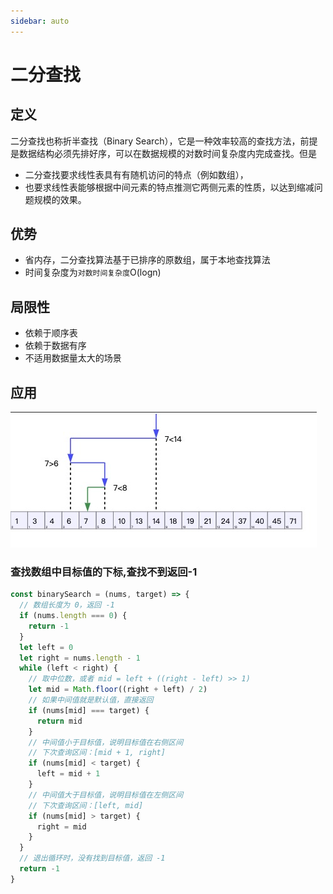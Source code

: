 ```yaml
---
sidebar: auto
---
```


# 二分查找

## 定义

二分查找也称折半查找（Binary Search），它是一种效率较高的查找方法，前提是数据结构必须先排好序，可以在数据规模的对数时间复杂度内完成查找。但是

- 二分查找要求线性表具有有随机访问的特点（例如数组），
- 也要求线性表能够根据中间元素的特点推测它两侧元素的性质，以达到缩减问题规模的效果。

## 优势

- 省内存，二分查找算法基于已排序的原数组，属于本地查找算法
- 时间复杂度为`对数时间复杂度`O(logn)

## 局限性

- 依赖于顺序表
- 依赖于数据有序
- 不适用数据量太大的场景

## 应用

![binary-search](./images/binary-search.jpg)

### 查找数组中目标值的下标,查找不到返回-1

```js
const binarySearch = (nums, target) => {
  // 数组长度为 0，返回 -1
  if (nums.length === 0) {
    return -1
  }
  let left = 0
  let right = nums.length - 1
  while (left < right) {
    // 取中位数，或者 mid = left + ((right - left) >> 1)
    let mid = Math.floor((right + left) / 2)
    // 如果中间值就是默认值，直接返回
    if (nums[mid] === target) {
      return mid
    }
    // 中间值小于目标值，说明目标值在右侧区间
    // 下次查询区间：[mid + 1, right]
    if (nums[mid] < target) {
      left = mid + 1
    }
    // 中间值大于目标值，说明目标值在左侧区间
    // 下次查询区间：[left, mid]
    if (nums[mid] > target) {
      right = mid
    }
  }
  // 退出循环时，没有找到目标值，返回 -1
  return -1
}
```